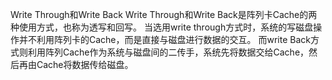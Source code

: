 Write Through和Write Back
   Write Through和Write Back是阵列卡Cache的两种使用方式，也称为透写和回写。
   当选用write through方式时，系统的写磁盘操作并不利用阵列卡的Cache，而是直接与磁盘进行数据的交互。
   而write Back方式则利用阵列Cache作为系统与磁盘间的二传手，系统先将数据交给Cache，然后再由Cache将数据传给磁盘。
